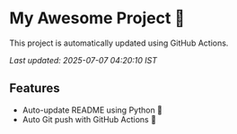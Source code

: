 # My Awesome Project 🚀

This project is automatically updated using GitHub Actions.

_Last updated: 2025-07-07 04:20:10 IST_

## Features
- Auto-update README using Python 🐍
- Auto Git push with GitHub Actions 🤖
